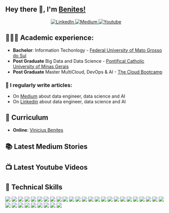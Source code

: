 ## Hey there 👋, I'm [Benites!](https://github.com/vinibeni2801/)

<center>
<a href="https://www.linkedin.com/in/vinicius-b-3703b71a4/" target="_blank">
    <img src="https://img.shields.io/badge/linkedin-%230077B5.svg?&style=for-the-badge&logo=linkedin&logoColor=white&color=071A2C" alt="LinkedIn"/>
  </a>
 <a href="medium.com/@viniciusbenites28" target="_blank">
    <img src="https://img.shields.io/badge/medium-%2312100E.svg?&style=for-the-badge&logo=medium&logoColor=white&color=071A2C" alt="Medium"/>
  </a>
  <a href="https://www.youtube.com/@BenitesVini" target="_blank">
    <img src="https://img.shields.io/badge/YouTube-FF0000?logo=youtube&logoColor=white&style=for-the-badge&logoColor=white&color=071A2C" alt="Youtube"/>
  </a>
  <!-- <a href="https://stackoverflow.com/users/6070546/yusuf-ganiyu" target="_blank">
    <img src="https://img.shields.io/badge/stackoverflow-%2312100E.svg?&style=for-the-badge&logo=stackoverflow&logoColor=white&color=071A2C" alt="Stackoverflow"/>
  </a> -->
</center>

## 👨🏻‍🎓 Academic experience:
  - **Bachelor**: Information Techonlogy - [Federal University of Mato Grosso do Sul ](https://agead.ufms.br/tecnologia-da-informacao/)
  - **Post Graduate** Big Data and Data Science - [Pontifical Catholic University of Minas Gerais](https://www.pucminas.br/Pos-Graduacao/IEC/Cursos/Paginas/Ciencia-de-Dados-e-Big-Data-Pra%C3%A7a%20da%20Liberdade_5.aspx)
  - **Post Graduate** Master MultiCloud, DevOps & AI - [The Cloud Bootcamp](https://thecloudbootcamp.com/en/)

### 📝 I regularly write articles:
  - On [Medium](https://medium.com/@benites.vini01) about data engineer, data science and AI
  - On [Linkedin](https://www.linkedin.com/in/vinicius-b-3703b71a4/) about data engineer, data science and AI

## 📄 Curriculum
- **Online**: [Vinicius Benites](https://vinibeni2801.github.io/viniciusbenites.github.io/)

## 📚 Latest Medium Stories
<!-- MEDIUM-STORY-LIST:START -->
<!-- - [Real-Time Stock Market Anomaly Detection Using Machine Learning: An End-to-End Data Engineering…](https://python.plainenglish.io/real-time-stock-market-anomaly-detection-using-machine-learning-an-end-to-end-data-engineering-3a7b83aeefa3?source=rss-e88756b73479------2)
- [Building Realtime Data Warehouse with Apache Airflow, Redpanda, Pinot and Superset](https://python.plainenglish.io/building-realtime-data-warehouse-with-apache-airflow-redpanda-pinot-and-superset-9eb2f9fbb76c?source=rss-e88756b73479------2)
- [Decodable vs. AWS Managed Service for Apache Flink &lpar;MSF&rpar;: An End-to-End Data Engineering Showdown](https://medium.com/towards-data-engineering/decodable-vs-aws-managed-service-for-apache-flink-msf-an-end-to-end-data-engineering-showdown-628ecf0428a8?source=rss-e88756b73479------2)
- [Apache Spark vs Apache Flink: Choosing the Right Tools and Technologies](https://medium.com/@yusuf.ganiyu/apache-spark-vs-apache-flink-choosing-the-right-tools-and-technologies-965d5caa9495?source=rss-e88756b73479------2)
- [End to End Data Engineering for Data Lakehouse with Airflow, Minio, Kafka, Apache Spark, Apache…](https://medium.com/towards-data-engineering/end-to-end-data-engineering-for-data-lakehouse-with-airflow-minio-kafka-apache-spark-apache-f30065f81683?source=rss-e88756b73479------2) -->
<!-- MEDIUM-STORY-LIST:END -->

## 📺 Latest Youtube Videos
<!-- BEGIN YOUTUBE-CARDS -->
<!-- [![The Supermarket Trick Every Data Pro Should Know!](https://ytcards.demolab.com/?id=Xg9YfNMdjsQ&title=The+Supermarket+Trick+Every+Data+Pro+Should+Know%21&lang=en&timestamp=1727896643&background_color=%230d1117&title_color=%23ffffff&stats_color=%23dedede&max_title_lines=1&width=250&border_radius=5 "The Supermarket Trick Every Data Pro Should Know!")](https://www.youtube.com/watch?v=Xg9YfNMdjsQ)
[![Realtime Stock Market Anomaly Detection using ML Models | An End to End Data Engineering Project](https://ytcards.demolab.com/?id=RUfVVOhihEA&title=Realtime+Stock+Market+Anomaly+Detection+using+ML+Models+%7C+An+End+to+End+Data+Engineering+Project&lang=en&timestamp=1727866826&background_color=%230d1117&title_color=%23ffffff&stats_color=%23dedede&max_title_lines=1&width=250&border_radius=5 "Realtime Stock Market Anomaly Detection using ML Models | An End to End Data Engineering Project")](https://www.youtube.com/watch?v=RUfVVOhihEA)
[![Master Realtime Data Warehousing And Boost Your Data Skills](https://ytcards.demolab.com/?id=yiGuP4YnOdk&title=Master+Realtime+Data+Warehousing+And+Boost+Your+Data+Skills&lang=en&timestamp=1727806426&background_color=%230d1117&title_color=%23ffffff&stats_color=%23dedede&max_title_lines=1&width=250&border_radius=5 "Master Realtime Data Warehousing And Boost Your Data Skills")](https://www.youtube.com/watch?v=yiGuP4YnOdk)
[![Building Realtime #datawarehouse with #Apacheairflow, #apachepinot #redpanda for #dataengineering](https://ytcards.demolab.com/?id=nXbzzfCd3-Q&title=Building+Realtime+%23datawarehouse+with+%23Apacheairflow%2C+%23apachepinot+%23redpanda+for+%23dataengineering&lang=en&timestamp=1727469838&background_color=%230d1117&title_color=%23ffffff&stats_color=%23dedede&max_title_lines=1&width=250&border_radius=5 "Building Realtime #datawarehouse with #Apacheairflow, #apachepinot #redpanda for #dataengineering")](https://www.youtube.com/watch?v=nXbzzfCd3-Q)
[![Building Realtime Data Warehouses from Scratch | End to End Data Engineering Project](https://ytcards.demolab.com/?id=fsH7wdHA1e8&title=Building+Realtime+Data+Warehouses+from+Scratch+%7C+End+to+End+Data+Engineering+Project&lang=en&timestamp=1727460708&background_color=%230d1117&title_color=%23ffffff&stats_color=%23dedede&max_title_lines=1&width=250&border_radius=5 "Building Realtime Data Warehouses from Scratch | End to End Data Engineering Project")](https://www.youtube.com/watch?v=fsH7wdHA1e8)
[![Decodable vs. Amazon Managed Service for Apache Flink (MSF) - Which One is Right for You? 🤔](https://ytcards.demolab.com/?id=GJt29hn8g30&title=Decodable+vs.+Amazon+Managed+Service+for+Apache+Flink+%28MSF%29+-+Which+One+is+Right+for+You%3F+%F0%9F%A4%94&lang=en&timestamp=1725116687&background_color=%230d1117&title_color=%23ffffff&stats_color=%23dedede&max_title_lines=1&width=250&border_radius=5 "Decodable vs. Amazon Managed Service for Apache Flink (MSF) - Which One is Right for You? 🤔")](https://www.youtube.com/watch?v=GJt29hn8g30)
[![Decodable vs AWS Managed Service for Apache Flink (MSF) - End to End Data Engineering Project](https://ytcards.demolab.com/?id=zfK3mJ_bkSc&title=Decodable+vs+AWS+Managed+Service+for+Apache+Flink+%28MSF%29+-+End+to+End+Data+Engineering+Project&lang=en&timestamp=1725108094&background_color=%230d1117&title_color=%23ffffff&stats_color=%23dedede&max_title_lines=1&width=250&border_radius=5 "Decodable vs AWS Managed Service for Apache Flink (MSF) - End to End Data Engineering Project")](https://www.youtube.com/watch?v=zfK3mJ_bkSc)
[![Query Optimisation for Data Engineers | End to End Walkthrough](https://ytcards.demolab.com/?id=Bq_BM_hOVsU&title=Query+Optimisation+for+Data+Engineers+%7C+End+to+End+Walkthrough&lang=en&timestamp=1721330747&background_color=%230d1117&title_color=%23ffffff&stats_color=%23dedede&max_title_lines=1&width=250&border_radius=5 "Query Optimisation for Data Engineers | End to End Walkthrough")](https://www.youtube.com/watch?v=Bq_BM_hOVsU)
[![Realtime Algorithmic Trading with Apache Flink | End to End Data Engineering Project](https://ytcards.demolab.com/?id=7r_oO_uLbSM&title=Realtime+Algorithmic+Trading+with+Apache+Flink+%7C+End+to+End+Data+Engineering+Project&lang=en&timestamp=1718002803&background_color=%230d1117&title_color=%23ffffff&stats_color=%23dedede&max_title_lines=1&width=250&border_radius=5 "Realtime Algorithmic Trading with Apache Flink | End to End Data Engineering Project")](https://www.youtube.com/watch?v=7r_oO_uLbSM) -->
<!-- END YOUTUBE-CARDS -->

<!-- ## 🏗️ StackOverflow Activity -->
<!-- STACKOVERFLOW:START -->
<!-- - [Answer by Yusuf Ganiyu for What&#39;s the correct ES index](https://stackoverflow.com/questions/77381493/whats-the-correct-es-index/77382484#77382484)
- [Answer by Yusuf Ganiyu for Cannot access task instance to get xcom](https://stackoverflow.com/questions/77302772/cannot-access-task-instance-to-get-xcom/77307266#77307266)
- [Answer by Yusuf Ganiyu for Cannot access task instance to get xcom](https://stackoverflow.com/questions/77302772/cannot-access-task-instance-to-get-xcom/77303461#77303461)
- [Answer by Yusuf Ganiyu for How to extract and download web scrape image using BeautifulSoup Selenium Python?](https://stackoverflow.com/questions/77297420/how-to-extract-and-download-web-scrape-image-using-beautifulsoup-selenium-python/77297483#77297483)
- [Answer by Yusuf Ganiyu for How to extract and download web scrape image using BeautifulSoup Selenium Python?](https://stackoverflow.com/questions/77297420/how-to-extract-and-download-web-scrape-image-using-beautifulsoup-selenium-python/77297430#77297430) -->
<!-- STACKOVERFLOW:END -->



## 💼 Technical Skills

![](https://img.shields.io/badge/Python-3776AB?style=flat&logo=python&logoColor=white)
![](https://img.shields.io/badge/pandas-%23150458.svg?style=flat&logo=pandas&logoColor=white)
![](https://img.shields.io/badge/PostgreSQL-336791?style=flat&logo=postgresql&logoColor=white)
![](https://img.shields.io/badge/MySQL-4479A1?style=flat&logo=mysql&logoColor=white)
![](https://img.shields.io/badge/Kafka-231F20?style=flat&logo=apache-kafka&logoColor=white)
![](https://img.shields.io/badge/MongoDB-47A248?style=flat&logo=mongodb&logoColor=white)
![](https://img.shields.io/badge/Amazon%20DynamoDB-4053D6?style=flat&logo=Amazon%20DynamoDB&logoColor=white)
![](https://img.shields.io/badge/Cassandra-1287B1?style=flat&logo=apache-cassandra&logoColor=white)
![](https://img.shields.io/badge/AWS-232F3E?style=flat&logo=amazon-aws&logoColor=white)
![](https://img.shields.io/badge/Google_Cloud-4285F4?style=flat&logo=google-cloud&logoColor=white)
![](https://img.shields.io/badge/azure-%230072C6.svg?style=flat&logo=microsoftazure&logoColor=white)
![](https://img.shields.io/badge/Docker-2496ED?style=flat&logo=docker&logoColor=white)
![](https://img.shields.io/badge/Git-F05032?style=flat&logo=git&logoColor=white)
![](https://img.shields.io/badge/dbt-FF6F61?style=flat&logo=dbt&logoColor=white)
![](https://img.shields.io/badge/Spark-E25A1C?style=flat&logo=apache-spark&logoColor=white)
![](https://img.shields.io/badge/Databricks-FF3621?style=flat&logo=databricks&logoColor=white)
![](https://img.shields.io/badge/Snowflake-29B5E8?style=flat&logo=snowflake&logoColor=white)
![](https://img.shields.io/badge/FastAPI-009688?style=flat&logo=fastapi&logoColor=white)
![](https://img.shields.io/badge/GraphQL-E434AA?style=flat&logo=graphql&logoColor=white)
![](https://img.shields.io/badge/Terraform-7B42BC?style=flat&logo=terraform&logoColor=white)
![](https://img.shields.io/badge/Ansible-EE0000?style=flat&logo=ansible&logoColor=white)
![](https://img.shields.io/badge/NiFi-017081?style=flat&logo=apache-nifi&logoColor=white)
![](https://img.shields.io/badge/Hadoop-DAA520?style=flat&logo=hadoop&logoColor=white)
![](https://img.shields.io/badge/Grafana-F46800?style=flat&logo=grafana&logoColor=white)
![](https://img.shields.io/badge/Prometheus-E6522C?style=flat&logo=prometheus&logoColor=white)
![](https://img.shields.io/badge/Elasticsearch-005571?style=flat&logo=elasticsearch&logoColor=white)
![](https://img.shields.io/badge/Kibana-005571?style=flat&logo=kibana&logoColor=white)
![](https://img.shields.io/badge/Machine_Learning-FF6F61?style=flat&logoColor=white)
![](https://img.shields.io/badge/SQL_Server-CC2927?style=flat&logo=microsoft-sql-server&logoColor=white)
![](https://img.shields.io/badge/Oracle-F80000?style=flat&logo=oracle&logoColor=white)
![](https://img.shields.io/badge/Oracle_DB-F80000?style=flat&logo=oracle&logoColor=white)
![](https://img.shields.io/badge/Airflow-017CEE?style=flat&logo=apache-airflow&logoColor=white)
![](https://img.shields.io/badge/Kubernetes-326CE5?style=flat&logo=kubernetes&logoColor=white)
![](https://img.shields.io/badge/-Trino-DD00A1?style=flat&logo=trino&logoColor=white)

<!-- ## ⚡ Github Stats
[![Yusuf's GitHub stats](https://github-readme-stats.vercel.app/api?username=airscholar)](https://github.com/airscholar/github-readme-stats)
<img height="180em" src="https://github-readme-stats.vercel.app/api/top-langs/?username=airscholar&show_icons=true&hide_border=true&layout=compact&hide_progress=true&langs_count=10"/>

## 🔥 Github Streaks</b></summary>
<img height="180em" src="https://github-readme-streak-stats.herokuapp.com/?user=airscholar&hide_border=true" /> -->

<!-- <p align="center"><img src="https://komarev.com/ghpvc/?username=airscholar&label=Profile%20views&color=0e75b6&style=flat" alt="airscholar" /></p> -->
